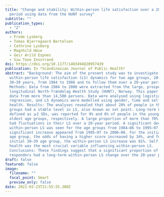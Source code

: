 ```yaml
---
title: "Change and stability: Within-person life satisfaction over a 20-year
  period using data from the HUNT survey"
subtitle: ""
publication_types:
  - "2"
authors:
  - Frode Lysberg
  - Tomas Bjerregaard Bertelsen
  - Cathrine Lysberg
  - Magnhild Høie
  - Geir Arild Espnes
  - Siw Tone Innstrand
doi: https://doi.org/10.1177/1403494820957439
publication: In *Scandinavian Journal of Public Health*
abstract: "Background: The aim of the present study was to investigate
  within-person life satisfaction (LS) dynamics for two age groups, 20–29 and
  30–39 years, from 1984 to 1986 and to follow them over a 20-year period.
  Methods: Data from 1984 to 2008 were extracted from the large, prospective,
  longitudinal North-Trøndelag Health Study (HUNT), Norway. This paper includes
  data from more than 14,500 persons. Data were analysed using logistic
  regression, and LS dynamics were modelled using gender, time and self-rated
  health. Results: The analyses revealed that about 20% of people in these age
  groups had a stable level in LS, also known as set point. Long-term LS change,
  defined as ⩾2 SDs, was reported for 9% and 6% of people in the youngest and
  oldest age groups, respectively. A large proportion of more than 70% of people
  had fluctuations in their LS over a 20-year period. A significant decrease in
  within-person LS was seen for the age groups from 1984–86 to 1995–97 where a
  significant increase appeared from 1995–97 to 2006–08. For the initial 20–29
  age group, the odds of having a higher score increased by 34%, and for the
  initial 30–39 age group, the within-person LS increase was 81%. Self-rated
  health was the most crucial variable influencing within-person LS.
  Conclusions: These findings suggest that a significant proportion of the
  responders had a long-term within-person LS change over the 20-year period."
draft: false
featured: false
image:
  filename: ""
  focal_point: Smart
  preview_only: false
date: 2021-03-23T21:55:55.300Z
---
```

